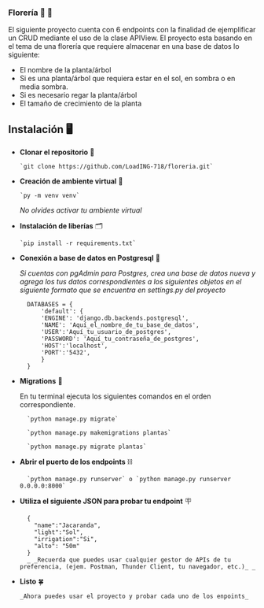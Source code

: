 ### Florería :sunflower: :white_flower:

El siguiente proyecto cuenta con 6 endpoints con la finalidad de ejemplificar un CRUD mediante el uso de la clase APIView. El proyecto esta basando en el tema de una florería que requiere almacenar en una base de datos lo siguiente:

- El nombre de la planta/árbol
- Si es una planta/árbol que requiera estar en el sol, en sombra o en media sombra.
- Si es necesario regar la planta/árbol
- El tamaño de crecimiento de la planta

## Instalación :desktop_computer:

+ **Clonar el repositorio** :link:
  
      `git clone https://github.com/LoadING-718/floreria.git`
  
+ **Creación de ambiente virtual** :wrench:
 
      `py -m venv venv`

  
  _No olvides activar tu ambiente virtual_
  
+ **Instalación de liberías** :card_index_dividers:
  
  
      `pip install -r requirements.txt`
  
+ **Conexión a base de datos en Postgresql**  :electric_plug: <br>

  _Si cuentas con pgAdmin para Postgres, crea una base de datos nueva y agrega los tus datos correspondientes a los siguientes objetos en el siguiente formato que se encuentra en settings.py del proyecto_ 
        
        
        DATABASES = {
            'default': {
            'ENGINE': 'django.db.backends.postgresql',
            'NAME': 'Aquí_el_nombre_de_tu_base_de_datos',
            'USER':'Aquí_tu_usuario_de_postgres',
            'PASSWORD': 'Aquí_tu_contraseña_de_postgres',
            'HOST':'localhost',
            'PORT':'5432',
            }
        }

+ **Migrations** :page_with_curl:


  En tu terminal ejecuta los siguientes comandos en el orden correspondiente.
 
  
        `python manage.py migrate` 
        
        `python manage.py makemigrations plantas` 
        
        `python manage.py migrate plantas`
        
  
+ **Abrir el puerto de los endpoints** :chains:

  
        `python manage.py runserver` o `python manage.py runserver 0.0.0.0:8000`
  
+ **Utiliza el siguiente JSON para probar tu endpoint**  :placard:
 
  
        {
          "name":"Jacaranda",
          "light":"Sol",
          "irrigation":"Si",
          "alto": "50m"
        }
        _ _Recuerda que puedes usar cualquier gestor de APIs de tu preferencia, (ejem. Postman, Thunder Client, tu navegador, etc.)_ _
  
+ **Listo** :four_leaf_clover:

      _Ahora puedes usar el proyecto y probar cada uno de los enpoints_

